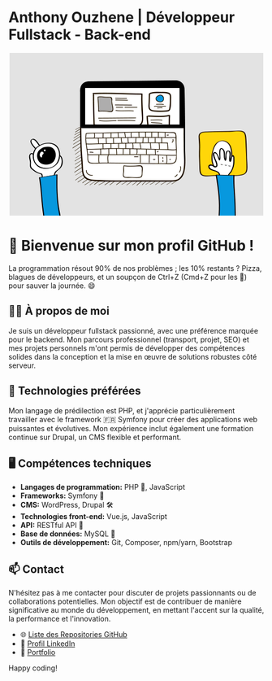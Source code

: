 # Anthony Ouzhene | Développeur Fullstack - Back-end 

<div align="center">
  <img src="https://github.com/AnthonyOuzhene/AnthonyOuzhene/blob/main/img/code2.gif" alt="Cover">
</div>

# 👋 Bienvenue sur mon profil GitHub !

La programmation résout 90% de nos problèmes ; les 10% restants ? Pizza, blagues de développeurs, et un soupçon de Ctrl+Z (Cmd+Z pour les 🍎) pour sauver la journée. 😄

## 👨‍💻 À propos de moi
Je suis un développeur fullstack passionné, avec une préférence marquée pour le backend.
Mon parcours professionnel (transport, projet, SEO) et mes projets personnels m'ont permis de développer des compétences solides dans la conception et la mise en œuvre de solutions robustes côté serveur.

## 📱 Technologies préférées
Mon langage de prédilection est PHP, et j'apprécie particulièrement travailler avec le framework 🇫🇷 Symfony pour créer des applications web puissantes et évolutives. Mon expérience inclut également une formation continue sur Drupal, un CMS flexible et performant.

## 🖥️ Compétences techniques
- **Langages de programmation:** PHP 🐘, JavaScript 
- **Frameworks:** Symfony 🎼
- **CMS:** WordPress, Drupal 🛠️
- **Technologies front-end:** Vue.js, JavaScript 
- **API:** RESTful API 🔌
- **Base de données:** MySQL 🐬
- **Outils de développement:** Git, Composer, npm/yarn, Bootstrap

## 📫 Contact
N'hésitez pas à me contacter pour discuter de projets passionnants ou de collaborations potentielles. Mon objectif est de contribuer de manière significative au monde du développement, en mettant l'accent sur la qualité, la performance et l'innovation.

- 🌐 [Liste des Repositories GitHub](https://github.com/AnthonyOuzhene?tab=repositories)
- 💼 [Profil LinkedIn](https://www.linkedin.com/in/anthony-ouzhene/)
- 🚀 [Portfolio](https://anthonyouzhene.com/)

Happy coding!

